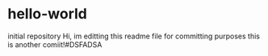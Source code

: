 # hello-world
initial repository
Hi, im editting this readme file for committing purposes
this is another comiit!#DSFADSA
